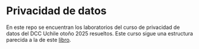 # Privacidad de datos
En este repo se encuentran los laboratorios del curso de privacidad de datos del DCC Uchile otoño 2025 resueltos. Este curso sigue una estructura parecida a la de este [libro](https://programming-dp.com/).
